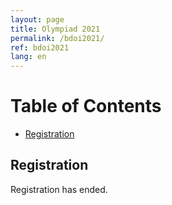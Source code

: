 ```yaml
---
layout: page
title: Olympiad 2021
permalink: /bdoi2021/
ref: bdoi2021
lang: en
---
```


<style type="text/css">
.tg  {border-collapse:collapse;border-spacing:0;}
.tg td{padding:10px 5px;border-style:solid;border-width:1px;overflow:hidden;word-break:normal;border-color:black;}
.tg th{padding:10px 5px;border-style:solid;border-width:1px;overflow:hidden;word-break:normal;border-color:black;}
.tg .tg-0pky{border-color:inherit;text-align:left;vertical-align:top}
table{
  border-collapse: collapse;
  border-spacing: 0;
  border:1px solid #000000;
}
th{
  padding: 5px;
  border:1px solid #000000;
}
td{
  padding: 5px;
  border:1px solid #000000;
}
</style>

# Table of Contents #

* [Registration](#registration)

<!-- * [Contest Schedule](#contest-schedule)
    * [Divisional Round](#divisional-round)
* [Divisional Contest Venue](#divisional-contest-venue) -->

## Registration ##
Registration has ended.


<!-- ## Contest Schedule ##
### Divisional Round ###
Date: January 18, Saturday

Time: 1:00 PM - 06:00 PM

## Divisional Contest Venue ##

| Division | Venue |
|----------|------|
| Dhaka | Daffodil International University |
| Chittagong | Premier University |
| Rajshahi | Rajshahi University |
| Sylhet | SUST |
| Dinajpur | HSTU |
| Khulna | KUET |
| Mymensingh | Jatiya Kabi Kazi Nazrul Islam University (JKKNIU) | -->
